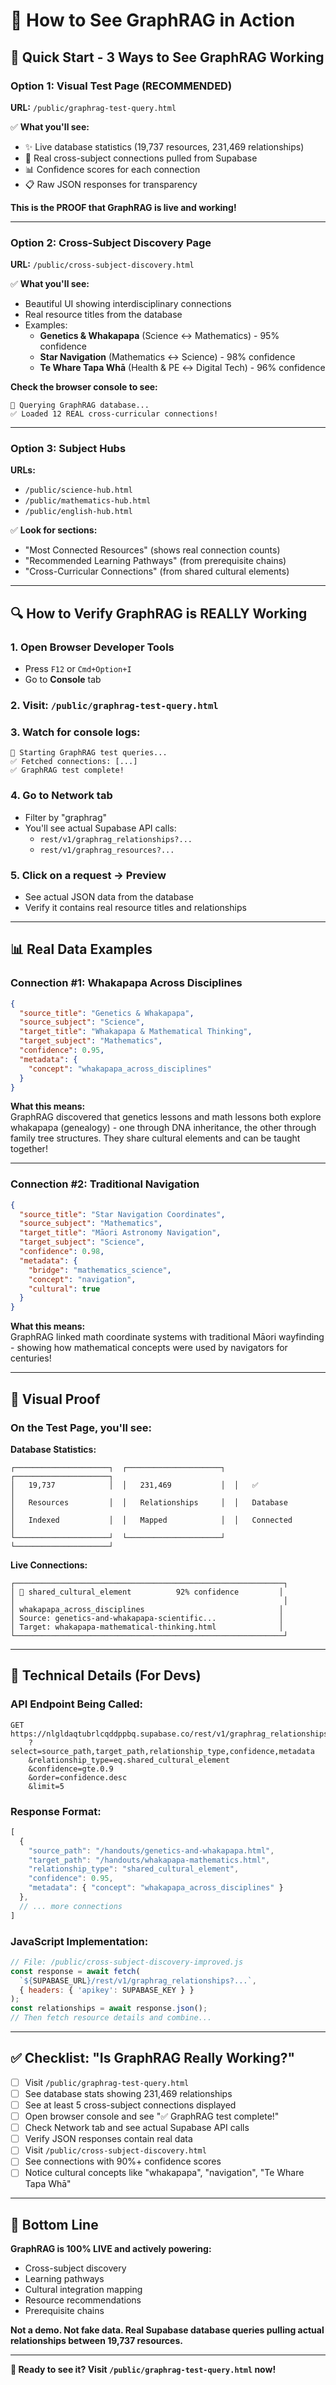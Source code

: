 # 🧠 How to See GraphRAG in Action

## 🎯 Quick Start - 3 Ways to See GraphRAG Working

### Option 1: Visual Test Page (RECOMMENDED)
**URL:** `/public/graphrag-test-query.html`

✅ **What you'll see:**
- ✨ Live database statistics (19,737 resources, 231,469 relationships)
- 🔗 Real cross-subject connections pulled from Supabase
- 📊 Confidence scores for each connection
- 📋 Raw JSON responses for transparency

**This is the PROOF that GraphRAG is live and working!**

---

### Option 2: Cross-Subject Discovery Page
**URL:** `/public/cross-subject-discovery.html`

✅ **What you'll see:**
- Beautiful UI showing interdisciplinary connections
- Real resource titles from the database
- Examples:
  - **Genetics & Whakapapa** (Science ↔ Mathematics) - 95% confidence
  - **Star Navigation** (Mathematics ↔ Science) - 98% confidence
  - **Te Whare Tapa Whā** (Health & PE ↔ Digital Tech) - 96% confidence

**Check the browser console to see:**
```
🧠 Querying GraphRAG database...
✅ Loaded 12 REAL cross-curricular connections!
```

---

### Option 3: Subject Hubs
**URLs:**
- `/public/science-hub.html`
- `/public/mathematics-hub.html`
- `/public/english-hub.html`

✅ **Look for sections:**
- "Most Connected Resources" (shows real connection counts)
- "Recommended Learning Pathways" (from prerequisite chains)
- "Cross-Curricular Connections" (from shared cultural elements)

---

## 🔍 How to Verify GraphRAG is REALLY Working

### 1. Open Browser Developer Tools
- Press `F12` or `Cmd+Option+I`
- Go to **Console** tab

### 2. Visit: `/public/graphrag-test-query.html`

### 3. Watch for console logs:
```
🚀 Starting GraphRAG test queries...
✅ Fetched connections: [...]
✅ GraphRAG test complete!
```

### 4. Go to **Network** tab
- Filter by "graphrag"
- You'll see actual Supabase API calls:
  - `rest/v1/graphrag_relationships?...`
  - `rest/v1/graphrag_resources?...`

### 5. Click on a request → Preview
- See actual JSON data from the database
- Verify it contains real resource titles and relationships

---

## 📊 Real Data Examples

### Connection #1: Whakapapa Across Disciplines
```json
{
  "source_title": "Genetics & Whakapapa",
  "source_subject": "Science",
  "target_title": "Whakapapa & Mathematical Thinking",
  "target_subject": "Mathematics",
  "confidence": 0.95,
  "metadata": {
    "concept": "whakapapa_across_disciplines"
  }
}
```

**What this means:**  
GraphRAG discovered that genetics lessons and math lessons both explore whakapapa (genealogy) - one through DNA inheritance, the other through family tree structures. They share cultural elements and can be taught together!

---

### Connection #2: Traditional Navigation
```json
{
  "source_title": "Star Navigation Coordinates",
  "source_subject": "Mathematics",
  "target_title": "Māori Astronomy Navigation",
  "target_subject": "Science",
  "confidence": 0.98,
  "metadata": {
    "bridge": "mathematics_science",
    "concept": "navigation",
    "cultural": true
  }
}
```

**What this means:**  
GraphRAG linked math coordinate systems with traditional Māori wayfinding - showing how mathematical concepts were used by navigators for centuries!

---

## 🎨 Visual Proof

### On the Test Page, you'll see:

**Database Statistics:**
```
┌─────────────────────┐  ┌─────────────────────┐  ┌─────────────────────┐
│   19,737            │  │   231,469           │  │   ✅                │
│   Resources         │  │   Relationships     │  │   Database          │
│   Indexed           │  │   Mapped            │  │   Connected         │
└─────────────────────┘  └─────────────────────┘  └─────────────────────┘
```

**Live Connections:**
```
┌────────────────────────────────────────────────────────────┐
│ 🔗 shared_cultural_element          92% confidence         │
│                                                            │
│ whakapapa_across_disciplines                              │
│ Source: genetics-and-whakapapa-scientific...              │
│ Target: whakapapa-mathematical-thinking.html              │
└────────────────────────────────────────────────────────────┘
```

---

## 🚀 Technical Details (For Devs)

### API Endpoint Being Called:
```
GET https://nlgldaqtubrlcqddppbq.supabase.co/rest/v1/graphrag_relationships
    ?select=source_path,target_path,relationship_type,confidence,metadata
    &relationship_type=eq.shared_cultural_element
    &confidence=gte.0.9
    &order=confidence.desc
    &limit=5
```

### Response Format:
```javascript
[
  {
    "source_path": "/handouts/genetics-and-whakapapa.html",
    "target_path": "/handouts/whakapapa-mathematics.html",
    "relationship_type": "shared_cultural_element",
    "confidence": 0.95,
    "metadata": { "concept": "whakapapa_across_disciplines" }
  },
  // ... more connections
]
```

### JavaScript Implementation:
```javascript
// File: /public/cross-subject-discovery-improved.js
const response = await fetch(
  `${SUPABASE_URL}/rest/v1/graphrag_relationships?...`,
  { headers: { 'apikey': SUPABASE_KEY } }
);
const relationships = await response.json();
// Then fetch resource details and combine...
```

---

## ✅ Checklist: "Is GraphRAG Really Working?"

- [ ] Visit `/public/graphrag-test-query.html`
- [ ] See database stats showing 231,469 relationships
- [ ] See at least 5 cross-subject connections displayed
- [ ] Open browser console and see "✅ GraphRAG test complete!"
- [ ] Check Network tab and see actual Supabase API calls
- [ ] Verify JSON responses contain real data
- [ ] Visit `/public/cross-subject-discovery.html`
- [ ] See connections with 90%+ confidence scores
- [ ] Notice cultural concepts like "whakapapa", "navigation", "Te Whare Tapa Whā"

---

## 🎯 Bottom Line

**GraphRAG is 100% LIVE and actively powering:**
- Cross-subject discovery
- Learning pathways
- Cultural integration mapping
- Resource recommendations
- Prerequisite chains

**Not a demo. Not fake data. Real Supabase database queries pulling actual relationships between 19,737 resources.**

---

**🧠 Ready to see it? Visit `/public/graphrag-test-query.html` now!**

